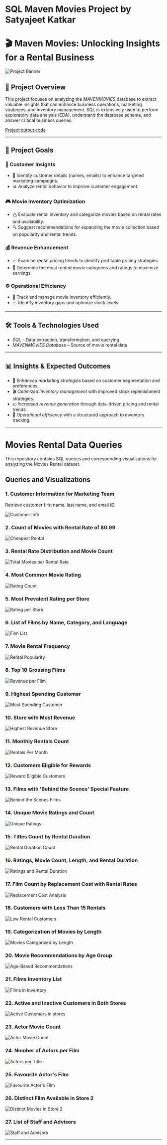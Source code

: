 # SQL Maven Movies Project by Satyajeet Katkar

# 🎬 Maven Movies: Unlocking Insights for a Rental Business

![Project Banner](https://github.com/jeet787/Maven_Movies_Rental_DA/blob/main/Project_Banner.png)

## 📌 Project Overview
This project focuses on analyzing the *MAVENMOVIES* database to extract valuable insights that can enhance business operations, marketing strategies, and inventory management. SQL is extensively used to perform exploratory data analysis (EDA), understand the database schema, and answer critical business queries.

<a href="MAVEN_MOVIES_PROJECT_CODE.sql">Project output code</a>


---

## 🎯 Project Goals

### 🛒 Customer Insights

- 📌 Identify customer details (names, emails) to enhance targeted marketing campaigns.
- 📊 Analyze rental behavior to improve customer engagement.

### 🎮 Movie Inventory Optimization

- 🛆 Evaluate rental inventory and categorize movies based on rental rates and availability.
- 🔍 Suggest recommendations for expanding the movie collection based on popularity and rental trends.

### 💰 Revenue Enhancement

- 📈 Examine rental pricing trends to identify profitable pricing strategies.
- 🎥 Determine the most rented movie categories and ratings to maximize earnings.

### ⚙️ Operational Efficiency

- 📌 Track and manage movie inventory efficiently.
- 📉 Identify inventory gaps and optimize stock levels.

---

## 🛠️ Tools & Technologies Used
- *SQL* – Data extraction, transformation, and querying
- *MAVENMOVIES Database* – Source of movie rental data

---

## 📊 Insights & Expected Outcomes
- 📢 *Enhanced marketing strategies* based on customer segmentation and preferences.
- 🎬 *Optimized inventory management* with improved stock replenishment strategies.
- 💵 *Increased revenue generation* through data-driven pricing and rental trends.
- 📌 *Operational efficiency* with a structured approach to inventory tracking.

---

# Movies Rental Data Queries

This repository contains SQL queries and corresponding visualizations for analyzing the Movies Rental dataset.

## Queries and Visualizations

### 1. Customer Information for Marketing Team
Retrieve customer first name, last name, and email ID.

![Customer Info](https://github.com/jeet787/Maven_Movies_Rental_DA/blob/main/Code_Output/Customer_Details.png)
### 2. Count of Movies with Rental Rate of $0.99
![Cheapest Rental](https://github.com/jeet787/Maven_Movies_Rental_DA/blob/main/Code_Output/Rental_Rate_0.99%24.png)

### 3. Rental Rate Distribution and Movie Count
![Total Movies per Rental Rate](https://github.com/jeet787/Maven_Movies_Rental_DA/blob/main/Code_Output/Rental_Rate_Movie_Count.png)

### 4. Most Common Movie Rating
![Rating Count](https://github.com/jeet787/Maven_Movies_Rental_DA/blob/main/Code_Output/Common_Movie_Rating.png)

### 5. Most Prevalent Rating per Store
![Rating per Store](https://github.com/jeet787/Maven_Movies_Rental_DA/blob/main/Code_Output/Prevalent_Rating.png)

### 6. List of Films by Name, Category, and Language
![Film List](https://github.com/jeet787/Maven_Movies_Rental_DA/blob/main/Code_Output/Movie_category.png)

### 7. Movie Rental Frequency
![Rental Popularity](https://github.com/jeet787/Maven_Movies_Rental_DA/blob/main/Code_Output/Rental_Frequency.png)

### 8. Top 10 Grossing Films
![Revenue per Film](https://github.com/jeet787/Maven_Movies_Rental_DA/blob/main/Code_Output/Top10_Grossing_Film.png)

### 9. Highest Spending Customer
![Most Spending Customer](https://github.com/jeet787/Maven_Movies_Rental_DA/blob/main/Code_Output/MOST_SPENDING_CUSTOMER.png)

### 10. Store with Most Revenue
![Highest Revenue Store](https://github.com/jeet787/Maven_Movies_Rental_DA/blob/main/Code_Output/Store_With_Most_Revenue.png)

### 11. Monthly Rentals Count
![Rentals Per Month](https://github.com/jeet787/Maven_Movies_Rental_DA/blob/main/Code_Output/RENTALS_PER_MONTH.png)

### 12. Customers Eligible for Rewards
![Reward Eligible Customers](https://github.com/jeet787/Maven_Movies_Rental_DA/blob/main/Code_Output/Reward_Customer.png)

### 13. Films with 'Behind the Scenes' Special Feature
![Behind the Scenes Films](https://github.com/jeet787/Maven_Movies_Rental_DA/blob/main/Code_Output/Special_Features.png)

### 14. Unique Movie Ratings and Count
![Unique Ratings](https://github.com/jeet787/Maven_Movies_Rental_DA/blob/main/Code_Output/Common_Movie_Rating.png)

### 15. Titles Count by Rental Duration
![Rental Duration Count](https://github.com/jeet787/Maven_Movies_Rental_DA/blob/main/Code_Output/RENTAL_DURATIONWISE_MOVIES.png)

### 16. Ratings, Movie Count, Length, and Rental Duration
![Ratings and Rental Duration](https://github.com/jeet787/Maven_Movies_Rental_DA/blob/main/Code_Output/Rating_Count_Length%200f%20movies.png)

### 17. Film Count by Replacement Cost with Rental Rates
![Replacement Cost Analysis](https://github.com/jeet787/Maven_Movies_Rental_DA/blob/main/Code_Output/Replacement_Cost.png)

### 18. Customers with Less Than 15 Rentals
![Low Rental Customers](https://github.com/jeet787/Maven_Movies_Rental_DA/blob/main/Code_Output/Less_Than_15%20Rentals.png)

### 19. Categorization of Movies by Length
![Movies Categorized by Length](https://github.com/jeet787/Maven_Movies_Rental_DA/blob/main/Code_Output/Movie_Catogorized_by%20length.png)

### 20. Movie Recommendations by Age Group
![Age-Based Recommendations](https://github.com/jeet787/Maven_Movies_Rental_DA/blob/main/Code_Output/Movie_Recommendation_as%20per%20age.png)

### 21. Films Inventory List
![Films in Inventory](https://github.com/jeet787/Maven_Movies_Rental_DA/blob/main/Code_Output/Film_Inventory.png)

### 22. Active and Inactive Customers in Both Stores
![Active Customers in stores](https://github.com/jeet787/Maven_Movies_Rental_DA/blob/main/Code_Output/Active_Inactive_Customers.png)

### 23. Actor Movie Count
![Actor Movie Count](https://github.com/jeet787/Maven_Movies_Rental_DA/blob/main/Code_Output/Actor_Movie_Count.png)

### 24. Number of Actors per Film
![Actors per Title](https://github.com/jeet787/Maven_Movies_Rental_DA/blob/main/Code_Output/Actor_per%20film.png)

### 25. Favourite Actor's Film
![Favourite Actor's Film](https://github.com/jeet787/Maven_Movies_Rental_DA/blob/main/Code_Output/Favourite_Actor.png)

### 26. Distinct Film Available in Store 2
![Distinct Movies in Store 2](https://github.com/jeet787/Maven_Movies_Rental_DA/blob/main/Code_Output/Distinct_Films_Available%20in%20store%202.png)

### 27. List of Staff and Advisors
![Staff and Advisors](https://github.com/jeet787/Maven_Movies_Rental_DA/blob/main/Code_Output/Staff%20members_and_Advisors.png)

---

